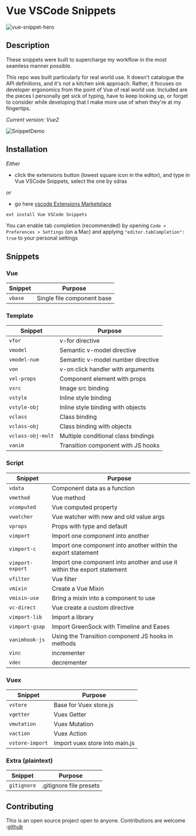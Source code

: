 # Vue VSCode Snippets

 ![vue-snippet-hero](https://s3-us-west-2.amazonaws.com/s.cdpn.io/28963/vue-snippet-hero.gif)

## Description

These snippets were built to supercharge my workflow in the most seamless manner possible.

This repo was built particularly for real world use. It doesn't catalogue the API definitions, and it's not a kitchen sink approach. Rather, it focuses on developer ergonomics from the point of Vue of real world use. Included are the pieces I personally get sick of typing, have to keep looking up, or forget to consider while developing that I make more use of when they're at my fingertips. 

_Current version: Vue2_

![SnippetDemo](https://s3-us-west-2.amazonaws.com/s.cdpn.io/28963/SnippetDemo.gif)

## Installation

_Either_

* click the extensions button (lowest square icon in the editor), and type in Vue VSCode Snippets, select the one by sdras

_or_

* go here [vscode Extensions Marketplace](https://marketplace.visualstudio.com/items?itemName=sdras.vue-vscode-snippets)

```javascript
ext install Vue VSCode Snippets
```

You can enable tab completion (recommended) by opening `Code > Preferences > Settings` (on a Mac) and applying `"editor.tabCompletion": true` to your personal settings

## Snippets

### Vue

| Snippet                | Purpose             |
| ---------------------- | ------------------- |
| `vbase`                | Single file component base |

### Template

| Snippet                | Purpose             |
| ---------------------- | ------------------- |
| `vfor`                 | v-for directive |
| `vmodel`               | Semantic v-model directive |
| `vmodel-num`           | Semantic v-model number directive |
| `von`                  | v-on click handler with arguments |
| `vel-props`            | Component element with props |
| `vsrc`                 | Image src binding |
| `vstyle`               | Inline style binding |
| `vstyle-obj`           | Inline style binding with objects |
| `vclass`               | Class binding |
| `vclass-obj`           | Class binding with objects |
| `vclass-obj-mult`      | Multiple conditional class bindings |
| `vanim`                | Transition component with JS hooks |

### Script

| Snippet                | Purpose             |
| ---------------------- | ------------------- |
| `vdata`                | Component data as a function |
| `vmethod`              | Vue method |
| `vcomputed`            | Vue computed property |
| `vwatcher`             | Vue watcher with new and old value args |
| `vprops`               | Props with type and default |
| `vimport`              | Import one component into another |
| `vimport-c`            | Import one component into another within the export statement |
| `vimport-export`       | Import one component into another and use it within the export statement |
| `vfilter`              | Vue filter |
| `vmixin`               | Create a Vue Mixin |
| `vmixin-use`           | Bring a mixin into a component to use |
| `vc-direct`            | Vue create a custom directive |
| `vimport-lib`          | Import a library |
| `vimport-gsap`         | Import GreenSock with Timeline and Eases |
| `vanimhook-js`         | Using the Transition component JS hooks in methods |
| `vinc`                 | incrementer |
| `vdec`                 | decrementer |

### Vuex

| Snippet                | Purpose             |
| ---------------------- | ------------------- |
| `vstore`               | Base for Vuex store.js |
| `vgetter`              | Vuex Getter |
| `vmutation`            | Vuex Mutation |
| `vaction`              | Vuex Action |
| `vstore-import`        | Import vuex store into main.js |

### Extra (plaintext)

| Snippet                | Purpose             |
| ---------------------- | ------------------- |
| `gitignore`            | .gitignore file presets |


## Contributing
This is an open source project open to anyone. Contributions are welcome :[github](https://github.com/sdras/vue-vscode-snippets) 

